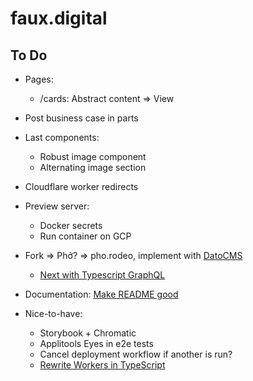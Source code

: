 # faux.digital

## To Do

- Pages:
  - /cards: Abstract content => View
- Post business case in parts
- Last components:
  - Robust image component
  - Alternating image section
- Cloudflare worker redirects
- Preview server:
  - Docker secrets
  - Run container on GCP
- Fork => Phở? => pho.rodeo, implement with [DatoCMS](https://github.com/vercel/next.js/tree/canary/examples/cms-datocms)
  - [Next with Typescript GraphQL](https://github.com/vercel/next.js/tree/canary/examples/with-typescript-graphql)
- Documentation: [Make README good](https://www.makeareadme.com/)

- Nice-to-have:
  - Storybook + Chromatic
  - Applitools Eyes in e2e tests
  - Cancel deployment workflow if another is run?
  - [Rewrite Workers in TypeScript](https://github.com/EverlastingBugstopper/worker-typescript-template)

